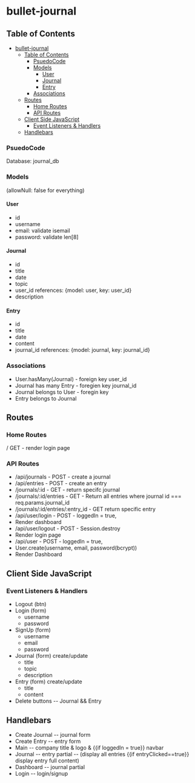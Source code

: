 # bullet-journal
## Table of Contents
- [bullet-journal](#bullet-journal)
  - [Table of Contents](#table-of-contents)
    - [PsuedoCode](#psuedocode)
    - [Models](#models)
      - [User](#user)
      - [Journal](#journal)
      - [Entry](#entry)
    - [Associations](#associations)
  - [Routes](#routes)
    - [Home Routes](#home-routes)
    - [API Routes](#api-routes)
  - [Client Side JavaScript](#client-side-javascript)
    - [Event Listeners \& Handlers](#event-listeners--handlers)
  - [Handlebars](#handlebars)


### PsuedoCode

Database: journal_db

### Models
(allowNull: false for everything)

#### User 
* id
* username
* email: validate isemail 
* password: validate len[8]

#### Journal
* id
* title
* date
* topic
* user_id references: {model: user, key: user_id}
* description 

#### Entry
* id
* title
* date
* content
* journal_id references: {model: journal, key: journal_id}

### Associations
* User.hasMany(Journal) - foreign key user_id
* Journal has many Entry - foregien key journal_id
* Journal belongs to User - foregin key 
* Entry belongs to Journal

## Routes

### Home Routes
/ GET - render login page

### API Routes
* /api/journals - POST - create a journal
* /api/entries - POST - create an entry
* /journals/:id - GET - return specifc journal
* /journals/:id/entries - GET - Return all entries where journal id === req.params.journal_id 
* /journals/:id/entries/:entry_id - GET return specific entry
* /api/user/login - POST - loggedIn = true,
* Render dashboard
* /api/user/logout - POST - Session.destroy
* Render login page
* /api/user - POST - loggedIn = true, 
* User.create(username, email, password(bcrypt))
* Render Dashboard

## Client Side JavaScript
### Event Listeners & Handlers 
* Logout (btn)
* Login (form) 
  - username
  - password
* SignUp (form) 
  - username
  - email
  - password
* Journal (form) create/update 
  - title 
  - topic 
  - description 
* Entry (form) create/update
  - title
  - content 
* Delete buttons -- Journal && Entry 

## Handlebars
* Create Journal -- journal form 
* Create Entry -- entry form
* Main -- company title & logo & {{if loggedIn = true}} navbar
* Journal -- entry partial --  (display all entries {{if entryClicked==true}} display entry full content)
* Dashboard -- journal partial 
* Login -- login/signup 
